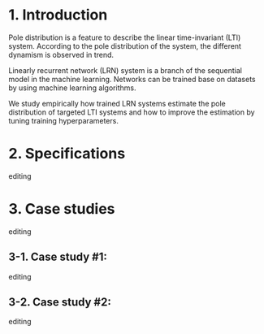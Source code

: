 

# 1. Introduction

Pole distribution is a feature to describe the linear time-invariant (LTI) system.
According to the pole distribution of the system,
the different dynamism is observed in trend.

Linearly recurrent network (LRN) system is a branch
of the sequential model in the machine learning.
Networks can be trained base on datasets 
by using machine learning algorithms.

We study empirically how trained LRN systems
estimate the pole distribution of targeted LTI systems
and how to improve the estimation by tuning training hyperparameters.

# 2. Specifications

editing

# 3. Case studies

editing

## 3-1. Case study #1:

editing

## 3-2. Case study #2:

editing